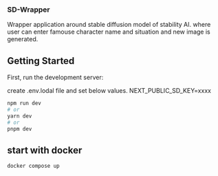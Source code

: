 
### SD-Wrapper

  Wrapper application around stable diffusion model of stability AI. where user can enter famouse character name and situation and new image is generated. 
 
## Getting Started

First, run the development server:

create .env.lodal file and set below values.
NEXT_PUBLIC_SD_KEY=xxxx


```bash
npm run dev
# or
yarn dev
# or
pnpm dev
```

## start with docker

```bash
docker compose up
```



